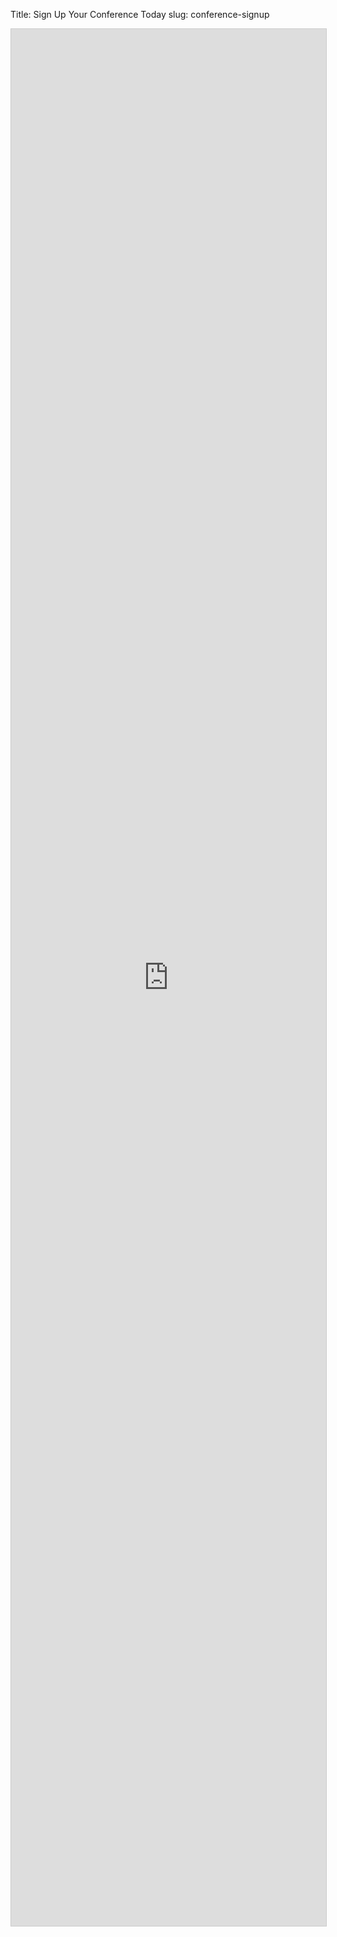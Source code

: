 Title: Sign Up Your Conference Today
slug: conference-signup 

<script src="https://static.airtable.com/js/embed/embed_snippet_v1.js"></script><iframe class="airtable-embed airtable-dynamic-height" src="https://airtable.com/embed/shr96zfkikelqVJ4F?backgroundColor=blue" frameborder="0" onmousewheel="" width="100%" height="3035" style="background: transparent; border: 1px solid #ccc;"></iframe>
